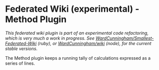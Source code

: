 # Federated Wiki (experimental) - Method Plugin

*This federated wiki plugin is part of an experimental code refactoring, which is very much a work in progress. See [WardCunningham/Smallest-Federated-Wiki](https://github.com/WardCunningham/Smallest-Federated-Wiki) (ruby), or [WardCunningham/wiki](https://github.com/WardCunningham/wiki) (node), for the current stable versions.*

The Method plugin keeps a running tally of calculations expressed as a series of lines.
